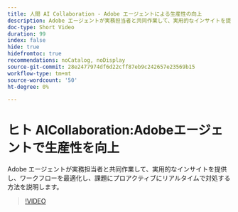 ```yaml
---
title: 人間 AI Collaboration - Adobe エージェントによる生産性の向上
description: Adobe エージェントが実務担当者と共同作業して、実用的なインサイトを提供し、ワークフローを最適化し、課題にプロアクティブにリアルタイムで対処する方法を説明します。
doc-type: Short Video
duration: 99
index: false
hide: true
hidefromtoc: true
recommendations: noCatalog, noDisplay
source-git-commit: 28e2477974df6d22cff87eb9c242657e23569b15
workflow-type: tm+mt
source-wordcount: '50'
ht-degree: 0%

---
```



# ヒト AICollaboration:Adobeエージェントで生産性を向上

Adobe エージェントが実務担当者と共同作業して、実用的なインサイトを提供し、ワークフローを最適化し、課題にプロアクティブにリアルタイムで対処する方法を説明します。

<!-- 62_S653_3442539_98_humanai-collaboration-adobe-agents-enhancing-productivity -->
>[!VIDEO](https://video.tv.adobe.com/v/3458189/?learn=on&enablevpops=true)
